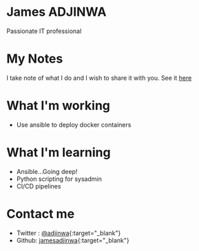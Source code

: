 # James ADJINWA

Passionate IT professional

# My Notes

I take note of what I do and I wish to share it with you. See it [here](notes/index)

# What I'm working

- Use ansible to deploy docker containers

# What I'm learning

- Ansible...Going deep!
- Python scripting for sysadmin
- CI/CD pipelines

# Contact me

- Twitter : [@adjinwa](https://twitter.com/adjinwa){:target="_blank"}
- Github: [jamesadjinwa](https://github.com/jamesadjinwa){:target="_blank"}
